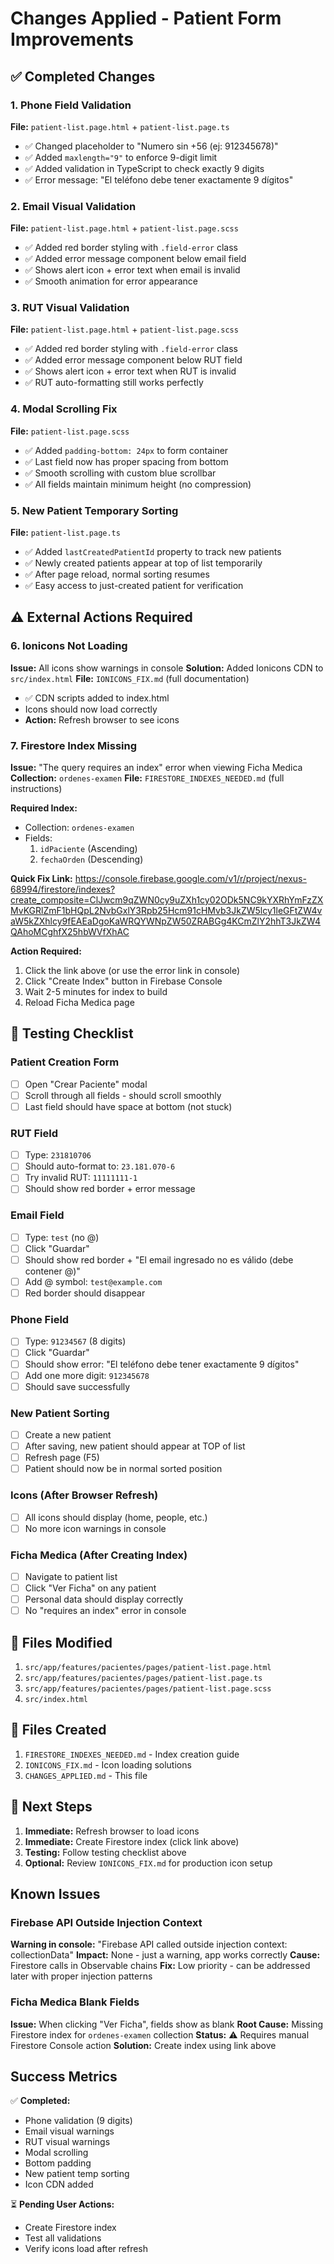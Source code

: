 # Changes Applied - Patient Form Improvements

## ✅ Completed Changes

### 1. Phone Field Validation
**File:** `patient-list.page.html` + `patient-list.page.ts`
- ✅ Changed placeholder to "Numero sin +56 (ej: 912345678)"
- ✅ Added `maxlength="9"` to enforce 9-digit limit
- ✅ Added validation in TypeScript to check exactly 9 digits
- ✅ Error message: "El teléfono debe tener exactamente 9 dígitos"

### 2. Email Visual Validation
**File:** `patient-list.page.html` + `patient-list.page.scss`
- ✅ Added red border styling with `.field-error` class
- ✅ Added error message component below email field
- ✅ Shows alert icon + error text when email is invalid
- ✅ Smooth animation for error appearance

### 3. RUT Visual Validation
**File:** `patient-list.page.html` + `patient-list.page.scss`
- ✅ Added red border styling with `.field-error` class
- ✅ Added error message component below RUT field
- ✅ Shows alert icon + error text when RUT is invalid
- ✅ RUT auto-formatting still works perfectly

### 4. Modal Scrolling Fix
**File:** `patient-list.page.scss`
- ✅ Added `padding-bottom: 24px` to form container
- ✅ Last field now has proper spacing from bottom
- ✅ Smooth scrolling with custom blue scrollbar
- ✅ All fields maintain minimum height (no compression)

### 5. New Patient Temporary Sorting
**File:** `patient-list.page.ts`
- ✅ Added `lastCreatedPatientId` property to track new patients
- ✅ Newly created patients appear at top of list temporarily
- ✅ After page reload, normal sorting resumes
- ✅ Easy access to just-created patient for verification

## ⚠️ External Actions Required

### 6. Ionicons Not Loading
**Issue:** All icons show warnings in console
**Solution:** Added Ionicons CDN to `src/index.html`
**File:** `IONICONS_FIX.md` (full documentation)
- ✅ CDN scripts added to index.html
- Icons should now load correctly
- **Action:** Refresh browser to see icons

### 7. Firestore Index Missing
**Issue:** "The query requires an index" error when viewing Ficha Medica
**Collection:** `ordenes-examen`
**File:** `FIRESTORE_INDEXES_NEEDED.md` (full instructions)

**Required Index:**
- Collection: `ordenes-examen`
- Fields:
  1. `idPaciente` (Ascending)
  2. `fechaOrden` (Descending)

**Quick Fix Link:**
https://console.firebase.google.com/v1/r/project/nexus-68994/firestore/indexes?create_composite=ClJwcm9qZWN0cy9uZXh1cy02ODk5NC9kYXRhYmFzZXMvKGRlZmF1bHQpL2NvbGxlY3Rpb25Hcm91cHMvb3JkZW5lcy1leGFtZW4vaW5kZXhlcy9fEAEaDgoKaWRQYWNpZW50ZRABGg4KCmZlY2hhT3JkZW4QAhoMCghfX25hbWVfXhAC

**Action Required:**
1. Click the link above (or use the error link in console)
2. Click "Create Index" button in Firebase Console
3. Wait 2-5 minutes for index to build
4. Reload Ficha Medica page

## 🧪 Testing Checklist

### Patient Creation Form
- [ ] Open "Crear Paciente" modal
- [ ] Scroll through all fields - should scroll smoothly
- [ ] Last field should have space at bottom (not stuck)

### RUT Field
- [ ] Type: `231810706`
- [ ] Should auto-format to: `23.181.070-6`
- [ ] Try invalid RUT: `11111111-1`
- [ ] Should show red border + error message

### Email Field  
- [ ] Type: `test` (no @)
- [ ] Click "Guardar"
- [ ] Should show red border + "El email ingresado no es válido (debe contener @)"
- [ ] Add @ symbol: `test@example.com`
- [ ] Red border should disappear

### Phone Field
- [ ] Type: `91234567` (8 digits)
- [ ] Click "Guardar"
- [ ] Should show error: "El teléfono debe tener exactamente 9 dígitos"
- [ ] Add one more digit: `912345678`
- [ ] Should save successfully

### New Patient Sorting
- [ ] Create a new patient
- [ ] After saving, new patient should appear at TOP of list
- [ ] Refresh page (F5)
- [ ] Patient should now be in normal sorted position

### Icons (After Browser Refresh)
- [ ] All icons should display (home, people, etc.)
- [ ] No more icon warnings in console

### Ficha Medica (After Creating Index)
- [ ] Navigate to patient list
- [ ] Click "Ver Ficha" on any patient
- [ ] Personal data should display correctly
- [ ] No "requires an index" error in console

## 📝 Files Modified

1. `src/app/features/pacientes/pages/patient-list.page.html`
2. `src/app/features/pacientes/pages/patient-list.page.ts`
3. `src/app/features/pacientes/pages/patient-list.page.scss`
4. `src/index.html`

## 📄 Files Created

1. `FIRESTORE_INDEXES_NEEDED.md` - Index creation guide
2. `IONICONS_FIX.md` - Icon loading solutions
3. `CHANGES_APPLIED.md` - This file

## 🚀 Next Steps

1. **Immediate:** Refresh browser to load icons
2. **Immediate:** Create Firestore index (click link above)
3. **Testing:** Follow testing checklist above
4. **Optional:** Review `IONICONS_FIX.md` for production icon setup

## Known Issues

### Firebase API Outside Injection Context
**Warning in console:** "Firebase API called outside injection context: collectionData"
**Impact:** None - just a warning, app works correctly
**Cause:** Firestore calls in Observable chains
**Fix:** Low priority - can be addressed later with proper injection patterns

### Ficha Medica Blank Fields
**Issue:** When clicking "Ver Ficha", fields show as blank
**Root Cause:** Missing Firestore index for `ordenes-examen` collection
**Status:** ⚠️ Requires manual Firestore Console action
**Solution:** Create index using link above

## Success Metrics

✅ **Completed:**
- Phone validation (9 digits)
- Email visual warnings
- RUT visual warnings  
- Modal scrolling
- Bottom padding
- New patient temp sorting
- Icon CDN added

⏳ **Pending User Actions:**
- Create Firestore index
- Test all validations
- Verify icons load after refresh
